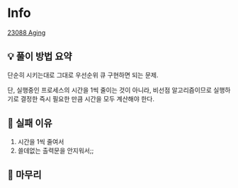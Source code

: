 # Info
[23088 Aging](https://www.acmicpc.net/problem/23088)

## 💡 풀이 방법 요약
단순히 시키는대로 그대로 우선순위 큐 구현하면 되는 문제. 

단, 실행중인 프로세스의 시간을 1씩 줄이는 것이 아니라, 비선점 알고리즘이므로 실행하기로 결정한 즉시 필요한 만큼 시간을 모두 계산해야 한다.

## 👀 실패 이유
1. 시간을 1씩 줄여서
2. 쓸데없는 출력문을 안지워서;;
## 🙂 마무리

